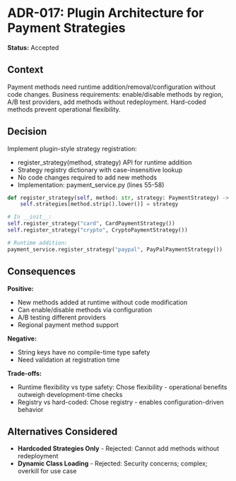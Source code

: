 # ADR-017: Plugin Architecture for Payment Strategies
**Status:** Accepted  


## Context
Payment methods need runtime addition/removal/configuration without code changes. Business requirements: enable/disable methods by region, A/B test providers, add methods without redeployment. Hard-coded methods prevent operational flexibility.

## Decision
Implement plugin-style strategy registration:
- register_strategy(method, strategy) API for runtime addition
- Strategy registry dictionary with case-insensitive lookup
- No code changes required to add new methods
- Implementation: payment_service.py (lines 55-58)

```python
def register_strategy(self, method: str, strategy: PaymentStrategy) -> None:
    self.strategies[method.strip().lower()] = strategy

# In __init__:
self.register_strategy("card", CardPaymentStrategy())
self.register_strategy("crypto", CryptoPaymentStrategy())

# Runtime addition:
payment_service.register_strategy("paypal", PayPalPaymentStrategy())
```

## Consequences
**Positive:**
- New methods added at runtime without code modification
- Can enable/disable methods via configuration
- A/B testing different providers
- Regional payment method support

**Negative:**
- String keys have no compile-time type safety
- Need validation at registration time

**Trade-offs:**
- Runtime flexibility vs type safety: Chose flexibility - operational benefits outweigh development-time checks
- Registry vs hard-coded: Chose registry - enables configuration-driven behavior

## Alternatives Considered
- **Hardcoded Strategies Only** - Rejected: Cannot add methods without redeployment
- **Dynamic Class Loading** - Rejected: Security concerns; complex; overkill for use case
